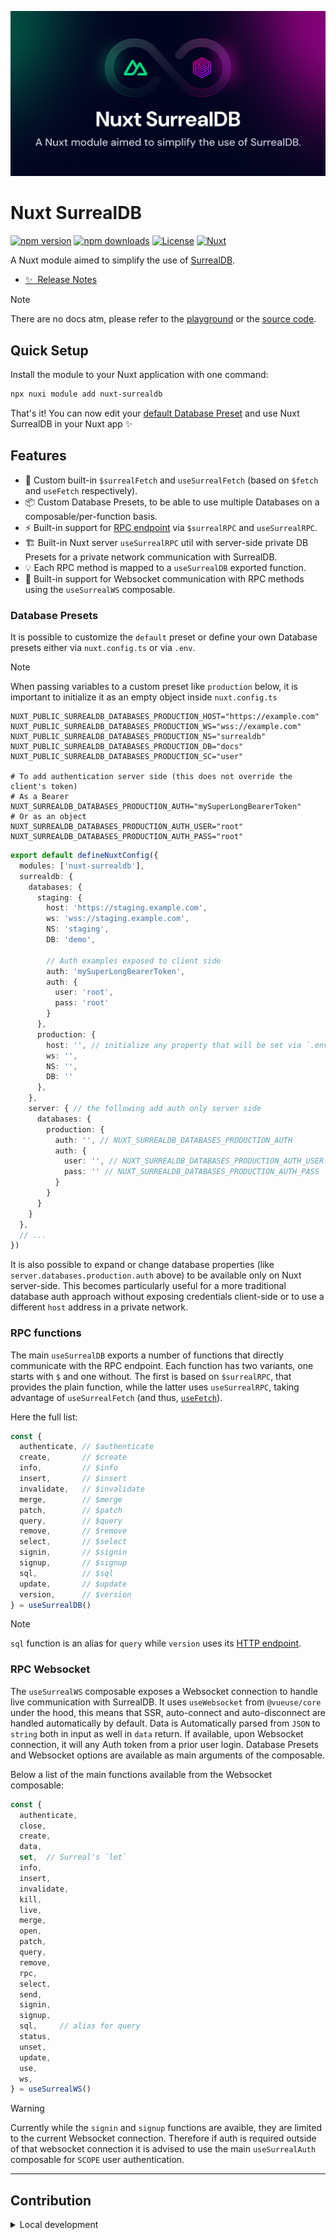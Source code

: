![nuxt-surrealdb](/docs/public/nuxt-surrealdb-social-card.png)

# Nuxt SurrealDB

[![npm version][npm-version-src]][npm-version-href]
[![npm downloads][npm-downloads-src]][npm-downloads-href]
[![License][license-src]][license-href]
[![Nuxt][nuxt-src]][nuxt-href]

A Nuxt module aimed to simplify the use of [SurrealDB](https://surrealdb.com).

- [✨ &nbsp;Release Notes](/CHANGELOG.md)
<!-- - [🏀 Online playground](https://stackblitz.com/github/sandros94/nuxt-surrealdb?file=playground%2Fapp.vue) -->
<!-- - [📖 &nbsp;Documentation](https://example.com) -->

> [!NOTE]
> There are no docs atm, please refer to the [playground](/playground/) or the [source code](/src/).

## Quick Setup

Install the module to your Nuxt application with one command:

```bash
npx nuxi module add nuxt-surrealdb
```

That's it! You can now edit your [default Database Preset](https://github.com/Sandros94/nuxt-surrealdb?tab=readme-ov-file#database-presets) and use Nuxt SurrealDB in your Nuxt app ✨

## Features

<!-- Highlight some of the features your module provide here -->
- 🚀&nbsp;Custom built-in `$surrealFetch` and `useSurrealFetch` (based on `$fetch` and `useFetch` respectively).
- 📦&nbsp;Custom Database Presets, to be able to use multiple Databases on a composable/per-function basis.
- ⚡️&nbsp;Built-in support for [RPC endpoint](https://surrealdb.com/docs/surrealdb/integration/rpc) via `$surrealRPC` and `useSurrealRPC`.
- 🏗️&nbsp;Built-in Nuxt server `useSurrealRPC` util with server-side private DB Presets for a private network communication with SurrealDB.
- 💡&nbsp;Each RPC method is mapped to a `useSurrealDB` exported function.
- 🌟&nbsp;Built-in support for Websocket communication with RPC methods using the `useSurrealWS` composable.

### Database Presets

It is possible to customize the `default` preset or define your own Database presets either via `nuxt.config.ts` or via `.env`.

> [!NOTE]
> When passing variables to a custom preset like `production` below, it is important to initialize it as an empty object inside `nuxt.config.ts`

```dotenv
NUXT_PUBLIC_SURREALDB_DATABASES_PRODUCTION_HOST="https://example.com"
NUXT_PUBLIC_SURREALDB_DATABASES_PRODUCTION_WS="wss://example.com"
NUXT_PUBLIC_SURREALDB_DATABASES_PRODUCTION_NS="surrealdb"
NUXT_PUBLIC_SURREALDB_DATABASES_PRODUCTION_DB="docs"
NUXT_PUBLIC_SURREALDB_DATABASES_PRODUCTION_SC="user"

# To add authentication server side (this does not override the client's token)
# As a Bearer
NUXT_SURREALDB_DATABASES_PRODUCTION_AUTH="mySuperLongBearerToken"
# Or as an object
NUXT_SURREALDB_DATABASES_PRODUCTION_AUTH_USER="root"
NUXT_SURREALDB_DATABASES_PRODUCTION_AUTH_PASS="root"
```

```ts
export default defineNuxtConfig({
  modules: ['nuxt-surrealdb'],
  surrealdb: {
    databases: {
      staging: {
        host: 'https://staging.example.com',
        ws: 'wss://staging.example.com',
        NS: 'staging',
        DB: 'demo',

        // Auth examples exposed to client side
        auth: 'mySuperLongBearerToken',
        auth: {
          user: 'root',
          pass: 'root'
        }
      },
      production: {
        host: '', // initialize any property that will be set via `.env`
        ws: '',
        NS: '',
        DB: ''
      },
    },
    server: { // the following add auth only server side
      databases: {
        production: {
          auth: '', // NUXT_SURREALDB_DATABASES_PRODUCTION_AUTH
          auth: {
            user: '', // NUXT_SURREALDB_DATABASES_PRODUCTION_AUTH_USER
            pass: '' // NUXT_SURREALDB_DATABASES_PRODUCTION_AUTH_PASS
          }
        }
      }
    }
  },
  // ...
})
```

It is also possible to expand or change database properties (like `server.databases.production.auth` above) to be available only on Nuxt server-side. This becomes particularly useful for a more traditional database auth approach without exposing credentials client-side or to use a different `host` address in a private network.

### RPC functions

The main `useSurrealDB` exports a number of functions that directly communicate with the RPC endpoint. Each function has two variants, one starts with `$` and one without. The first is based on `$surrealRPC`, that provides the plain function, while the latter uses `useSurrealRPC`, taking advantage of `useSurrealFetch` (and thus, [`useFetch`](https://nuxt.com/docs/api/composables/use-fetch)).

Here the full list:

```ts
const {
  authenticate, // $authenticate
  create,       // $create
  info,         // $info
  insert,       // $insert
  invalidate,   // $invalidate
  merge,        // $merge
  patch,        // $patch
  query,        // $query
  remove,       // $remove
  select,       // $select
  signin,       // $signin
  signup,       // $signup
  sql,          // $sql
  update,       // $update
  version,      // $version
} = useSurrealDB()
```

> [!NOTE]
> `sql` function is an alias for `query` while `version` uses its [HTTP endpoint](https://surrealdb.com/docs/surrealdb/integration/http#version).

### RPC Websocket

The `useSurrealWS` composable exposes a Websocket connection to handle live communication with SurrealDB. It uses `useWebsocket` from `@vueuse/core` under the hood, this means that SSR, auto-connect and auto-disconnect are handled automatically by default. Data is Automatically parsed from `JSON` to `string` both in input as well in `data` return.
If available, upon Websocket connection, it will any Auth token from a prior user login. Database Presets and Websocket options are available as main arguments of the composable.

Below a list of the main functions available from the Websocket composable:

```ts
const {
  authenticate,
  close,
  create,
  data,
  set,  // Surreal's `let`
  info,
  insert,
  invalidate,
  kill,
  live,
  merge,
  open,
  patch,
  query,
  remove,
  rpc,
  select,
  send,
  signin,
  signup,
  sql,     // alias for query
  status,
  unset,
  update,
  use,
  ws,
} = useSurrealWS()
```

> [!WARNING]
> Currently while the `signin` and `signup` functions are avaible, they are limited to the current Websocket connection. Therefore if auth is required outside of that websocket connection it is advised to use the main `useSurrealAuth` composable for `SCOPE` user authentication.

---

## Contribution

<details>
  <summary>Local development</summary>
  
  ```bash
  # Install dependencies
  npm install
  
  # Generate type stubs
  npm run dev:prepare
  
  # Develop with the playground
  npm run dev
  
  # Build the playground
  npm run dev:build
  
  # Run ESLint
  npm run lint
  
  # Run Vitest
  npm run test
  npm run test:watch
  
  # Release new version
  npm run release
  ```

</details>


<!-- Badges -->
[npm-version-src]: https://img.shields.io/npm/v/nuxt-surrealdb/latest.svg?style=flat&colorA=020420&colorB=00DC82
[npm-version-href]: https://npmjs.com/package/nuxt-surrealdb

[npm-downloads-src]: https://img.shields.io/npm/dm/nuxt-surrealdb.svg?style=flat&colorA=020420&colorB=00DC82
[npm-downloads-href]: https://npmjs.com/package/nuxt-surrealdb

[license-src]: https://img.shields.io/npm/l/nuxt-surrealdb.svg?style=flat&colorA=020420&colorB=00DC82
[license-href]: https://npmjs.com/package/nuxt-surrealdb

[nuxt-src]: https://img.shields.io/badge/Nuxt-020420?logo=nuxt.js
[nuxt-href]: https://nuxt.com
